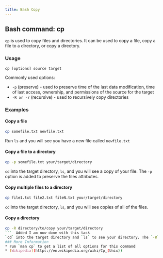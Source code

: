 ```yaml
---
title: Bash Copy
---
```

 ## Bash command: cp
 `cp` is used to copy files and directories.
 It can be used to copy a file, copy a file to a directory, or copy a directory.
 ### Usage
 ```
cp [options] source target
```
 Commonly used options:
 * `-p` (preserve) - used to preserve time of the last data modification, time of last access, ownership, and permissions of the source for the target
* `-R or -r` (recursive) - used to recursively copy directories
 ### Examples
 #### Copy a file
 ```bash
cp somefile.txt newfile.txt
```
 Run `ls` and you will see you have a new file called `newfile.txt`
 #### Copy a file to a directory
 ```bash
cp -p somefile.txt your/target/directory
```
 `cd` into the target directory, `ls`, and you will see a copy of your file. The `-p` option is added to preserve the files attributes.
 #### Copy multiple files to a directory
 ```bash
cp file1.txt file2.txt fileN.txt your/target/directory
```
 `cd` into the target directory, `ls`, and you will see copies of all of the files.
 #### Copy a directory
 ```bash
cp -R directory/to/copy your/target/directory
```  Added I am now done with this task
 `cd` into the target directory and `ls` to see your directory. The `-R` option is added to recursively copy everything in the directory.
 ### More Information
* run `man cp` to get a list of all options for this command
* [Wikipedia](https://en.wikipedia.org/wiki/Cp_(Unix))
